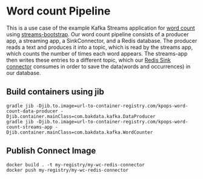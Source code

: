# Word count Pipeline

This is a use case of the example Kafka Streams application for [word count](https://docs.confluent.io/5.5.1/streams/quickstart.html) using [streams-bootstrap](https://github.com/bakdata/streams-bootstrap).
Our word count pipeline consists of a producer app, a streaming app, a SinkConnector, and a Redis database.
The producer reads a text and produces it into a topic, which is read by the streams app, which counts the number of times each word appears. The streams-app then writes these entries to a different topic, which our [Redis Sink connector](https://github.com/jcustenborder/kafka-connect-redis) consumes in order to save the data(words and occurrences) in our database.

## Build containers using jib

```shell
gradle jib -Djib.to.image=url-to-container-registry.com/kpops-word-count-data-producer -Djib.container.mainClass=com.bakdata.kafka.DataProducer
gradle jib -Djib.to.image=url-to-container-registry.com/kpops-word-count-streams-app -Djib.container.mainClass=com.bakdata.kafka.WordCounter
```

## Publish Connect Image

```
docker build . -t my-registry/my-wc-redis-connector
docker push my-registry/my-wc-redis-connector
```
